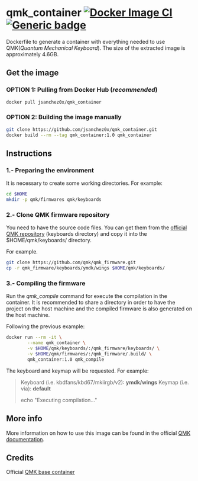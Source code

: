 # qmk_container [![Docker Image CI](https://github.com/jsanchez0x/qmk_container/actions/workflows/docker-image.yml/badge.svg)](https://github.com/jsanchez0x/qmk_container/actions/workflows/docker-image.yml) [![Generic badge](https://img.shields.io/badge/Docker-Hub-blue.svg?logo=docker&logoColor=white)](https://hub.docker.com/r/jsanchez0x/qmk_container)


Dockerfile to generate a container with everything needed to use QMK(*Quantum Mechanical Keyboard*). The size of the extracted image is approximately 4.6GB.

## Get the image

### OPTION 1: Pulling from Docker Hub (*recommended*)
```bash
docker pull jsanchez0x/qmk_container
```

### OPTION 2: Building the image manually
```bash
git clone https://github.com/jsanchez0x/qmk_container.git
docker build --rm --tag qmk_container:1.0 qmk_container
```


## Instructions

### 1.- Preparing the environment
It is necessary to create some working directories. For example:
```bash
cd $HOME
mkdir -p qmk/firmwares qmk/keyboards
```

### 2.- Clone QMK firmware repository
You need to have the source code files. You can get them from the [official QMK repository](https://github.com/qmk/qmk_firmware) (keyboards directory) and copy it into the $HOME/qmk/keyboards/ directory.

For example.
```bash
git clone https://github.com/qmk/qmk_firmware.git
cp -r qmk_firmware/keyboards/ymdk/wings $HOME/qmk/keyboards/
```

### 3.- Compiling the firmware
Run the *qmk_compile* command for execute the compilation in the container. It is recommended to share a directory in order to have the project on the host machine and the compiled firmware is also generated on the host machine.

Following the previous example:
```bash
docker run --rm -it \
        --name qmk_container \
        -v $HOME/qmk/keyboards/:/qmk_firmware/keyboards/ \
        -v $HOME/qmk/firmwares/:/qmk_firmware/.build/ \
        qmk_container:1.0 qmk_compile
```

The keyboard and keymap will be requested. For example:
> Keyboard (i.e. kbdfans/kbd67/mkiirgb/v2):
> **ymdk/wings**
> Keymap (i.e. via):
>**default**
>
>echo "Executing compilation..."


## More info
More information on how to use this image can be found in the official [QMK documentation](https://docs.qmk.fm/#/).


## Credits
Official [QMK base container](https://github.com/qmk/qmk_base_container)
